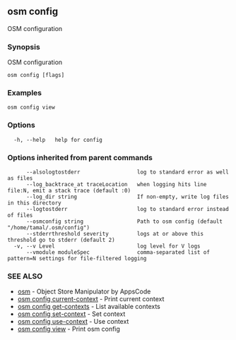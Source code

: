 ## osm config

OSM configuration

### Synopsis


OSM configuration

```
osm config [flags]
```

### Examples

```
osm config view
```

### Options

```
  -h, --help   help for config
```

### Options inherited from parent commands

```
      --alsologtostderr                  log to standard error as well as files
      --log_backtrace_at traceLocation   when logging hits line file:N, emit a stack trace (default :0)
      --log_dir string                   If non-empty, write log files in this directory
      --logtostderr                      log to standard error instead of files
      --osmconfig string                 Path to osm config (default "/home/tamal/.osm/config")
      --stderrthreshold severity         logs at or above this threshold go to stderr (default 2)
  -v, --v Level                          log level for V logs
      --vmodule moduleSpec               comma-separated list of pattern=N settings for file-filtered logging
```

### SEE ALSO
* [osm](osm.md)	 - Object Store Manipulator by AppsCode
* [osm config current-context](osm_config_current-context.md)	 - Print current context
* [osm config get-contexts](osm_config_get-contexts.md)	 - List available contexts
* [osm config set-context](osm_config_set-context.md)	 - Set context
* [osm config use-context](osm_config_use-context.md)	 - Use context
* [osm config view](osm_config_view.md)	 - Print osm config


